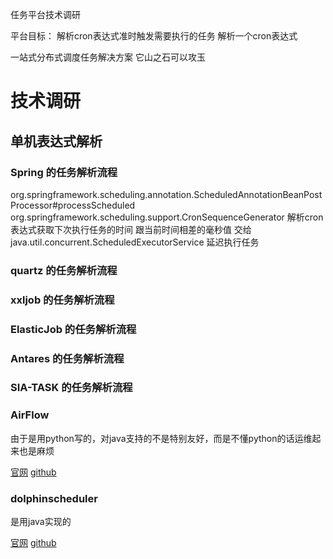 任务平台技术调研 

平台目标： 解析cron表达式准时触发需要执行的任务
解析一个cron表达式

一站式分布式调度任务解决方案
它山之石可以攻玉



# 技术调研

## 单机表达式解析

### Spring 的任务解析流程

org.springframework.scheduling.annotation.ScheduledAnnotationBeanPostProcessor#processScheduled
org.springframework.scheduling.support.CronSequenceGenerator 解析cron表达式获取下次执行任务的时间 跟当前时间相差的毫秒值
交给 java.util.concurrent.ScheduledExecutorService 延迟执行任务

### quartz 的任务解析流程


### xxljob 的任务解析流程


### ElasticJob 的任务解析流程


### Antares 的任务解析流程


### SIA-TASK 的任务解析流程


### AirFlow
由于是用python写的，对java支持的不是特别友好，而是不懂python的话运维起来也是麻烦

[官网](https://airflow.apache.org/)
[github](https://github.com/apache/airflow/)

### dolphinscheduler
是用java实现的

[官网](https://dolphinscheduler.apache.org/en-us)
[github](https://github.com/apache/dolphinscheduler)


